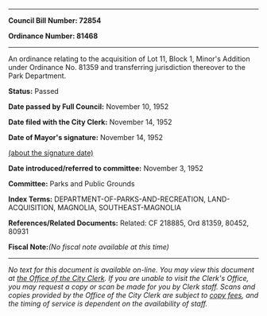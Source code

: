 

********

**Council Bill Number: 72854**
   
**Ordinance Number: 81468**
********

 An ordinance relating to the acquisition of Lot 11, Block 1, Minor's Addition under Ordinance No. 81359 and transferring jurisdiction thereover to the Park Department.

**Status:** Passed
   
**Date passed by Full Council:** November 10, 1952
   
**Date filed with the City Clerk:** November 14, 1952
   
**Date of Mayor's signature:** November 14, 1952
   
[(about the signature date)](/~public/approvaldate.htm)
   
   
   
**Date introduced/referred to committee:** November 3, 1952
   
**Committee:** Parks and Public Grounds
   
   
**Index Terms:** DEPARTMENT-OF-PARKS-AND-RECREATION, LAND-ACQUISITION, MAGNOLIA, SOUTHEAST-MAGNOLIA

**References/Related Documents:** Related: CF 218885, Ord 81359, 80452, 80931

**Fiscal Note:**_(No fiscal note available at this time)_
********

_No text for this document is available on-line. You may view this document at [the Office of the City Clerk](http://www.seattle.gov/leg/clerk/contactUs.htm). If you are unable to visit the Clerk's Office, you may request a copy or scan be made for you by Clerk staff. Scans and copies provided by the Office of the City Clerk are subject to [copy fees](http://clerk.seattle.gov/~public/clerkfees.htm), and the timing of service is dependent on the availability of staff._

